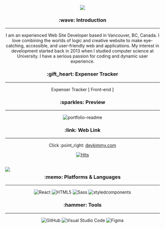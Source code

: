 


<div align=center>

<img src="https://capsule-render.vercel.app/api?type=cylinder&color=auto&text=Hello%20World!&fontAlignY=45&fontSize=40&height=120&animation=blinking&desc=My%20name%20is%20Kim%20:)&descAlignY=70" />

<h3> :wave: Introduction </h3>
<hr/>
  <p>I am an experienced Web Site Developer based in Vancouver, BC, Canada. I love combining the worlds of logic and creative website to make eye-catching, accessible, and    user-friendly web and applications. My interest in development started back in 2013 when I studied computer science at University. I have a serious passion for coding    and dynamic user experience. </p>


  <h3> :gift_heart: Expenser Tracker  </h3>
  <hr/>
  <p> Expenser Tracker [ Front-end ] </p>
  
  
  
<h3> :sparkles: Preview </h3>
<hr/>

![portfolio-readme](https://i.ibb.co/vBtSGL7/preview-expensertracker.gif)



<h3> :link: Web Link </h3>
<hr/>
  <p>Click :point_right:  <a href="devkimmy.com"> devkimmy.com </a> </p>

[![Hits](https://hits.seeyoufarm.com/api/count/incr/badge.svg?url=https%3A%2F%2Fgithub.com%2FKimmyyoung%2FExpenseTracker&count_bg=%2392FFAE&title_bg=%23B8B8B8&icon=&icon_color=%23050505&title=hits&edge_flat=true)](https://hits.seeyoufarm.com)

<br/>



<img align="left" src="https://github-readme-stats.vercel.app/api/top-langs/?username=Kimmyyoung&layout=compact)](https://github.com/Kimmyyoung/github-readme-stats" />
<h3> :memo: Platforms & Languages  </h3>
<hr/>

![React](https://img.shields.io/badge/React-61DAFB.svg?&style=for-the-badge&logo=React&logoColor=white)
![HTML5](https://img.shields.io/badge/HTML5-E34F26.svg?&style=for-the-badge&logo=HTML5&logoColor=white)
![Sass](https://img.shields.io/badge/Sass-CC6699.svg?&style=for-the-badge&logo=Sass&logoColor=white)
![styledcomponents](https://img.shields.io/badge/styledcomponents-DB7093.svg?&style=for-the-badge&logo=styled-components&logoColor=white)


<h3> :hammer: Tools </h3>
<hr/>


![GitHub](https://img.shields.io/badge/GitHub-181717.svg?&style=for-the-badge&logo=GitHub&logoColor=white)
![Visual Studio Code](https://img.shields.io/badge/VisualStudioCode-007ACC.svg?&style=for-the-badge&logo=GitHub&logoColor=white)
![Figma](https://img.shields.io/badge/Figma-009688.svg?&style=for-the-badge&logo=Figma&logoColor=white)



</div>


